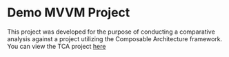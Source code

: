 # Demo MVVM Project 

This project was developed for the purpose of conducting a comparative analysis against a project utilizing the Composable Architecture framework. 
You can view the TCA project [here](https://github.com/conjure/demo-ios-tca)
